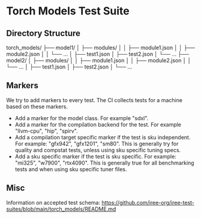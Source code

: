 # Torch Models Test Suite

## Directory Structure

torch_models/
├── model1/
│   ├── modules/
│   │   ├── module1.json
│   │   ├── module2.json
│   │   └── ...
│   ├── test1.json
│   ├── test2.json
│   └── ...
├── model2/
│   ├── modules/
│   │   ├── module1.json
│   │   ├── module2.json
│   │   └── ...
│   ├── test1.json
│   ├── test2.json
│   └── ...


## Markers

We try to add markers to every test. The CI collects tests for a machine based
on these markers.

- Add a marker for the model class. For example "sdxl".
- Add a marker for the compilation backend for the test. For example
  "llvm-cpu", "hip", "spirv".
- Add a compilation target specific marker if the test is sku independent. For
  example: "gfx942", "gfx1201", "sm80". This is generally try for quality and
  compstat tests, unless using sku specific tuning specs.
- Add a sku specific marker if the test is sku specific. For example: "mi325",
  "w7900", "rtx4090". This is generally true for all benchmarking tests and
  when using sku specific tuner files.

## Misc

Information on accepted test schema: https://github.com/iree-org/iree-test-suites/blob/main/torch_models/README.md
